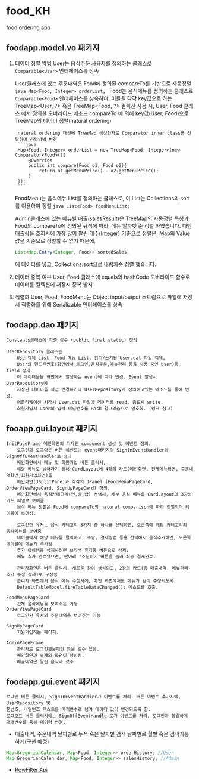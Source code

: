 # food_KH
food ordering app

## foodapp.model.vo 패키지
1. 데이터 정렬 방법
    User는 음식주문 사용자를 정의하는 클래스로 ```Comparable<User>``` 인터페이스를 상속

    User클래스에 있는 주문내역은 Food에 정의된 compareTo를 기반으로 자동정렬
        ```java
        Map<Food, Integer> orderList;
        ```
    Food는 음식메뉴를 정의하는 클래스로 ```Comparable<Food>``` 인터페이스를 상속하여, 이들을 각각 key값으로 하는
        TreeMap<User, ?> 혹은 TreeMap<Food, ?> 컬렉션 사용 시, User, Food 클래스 에서 정의한 
        오버라이드 메소드 compareTo 에 의해 key값(User, Food)으로 TreeMap의 데이터 정렬(natural ordering)
        
        natural ordering 대신에 TreeMap 생성인자로 Comparator inner class를 전달하여 정렬방법 변경
        ```java
        Map<Food, Integer> orderList = new TreeMap<Food, Integer>(new Comparator<Food>(){
            @Override
            public int compare(Food o1, Food o2){
                return o1.getMenuPrice() - o2.getMenuPrice();
            }
        });
        ```
    FoodMenu는 음식메뉴 List를 정의하는 클래스로, 이 List는 Collections의 sort를 이용하여 정렬
        ```java
        List<Food> foodMenuList;
        ```
        
    Admin클래스에 있는 메뉴별 매출(salesResult)은 TreeMap의 자동정렬 특성과, Food의 compareTo에 정의된 
    규칙에 따라, 메뉴 알파벳 순 정렬 하였습니다. 다만 매출량을 조회시에 가장 많이 팔린 개수(Integer) 기준으로
    정렬은, Map의 Value값을 기준으로 정렬할 수 없기 때문에, 
    ```java
    List<Map.Entry<Integer, Food>> sortedSales;
    ```
    에 데이터를 넣고, Collections.sort으로 내림차순 정렬 했습니다.

2. 데이터 중복 여부
    User, Food 클래스에 equals와 hashCode 오버라이드 함수로 데이터를 컬렉션에 저장시 중복 방지

3. 직렬화
    User, Food, FoodMenu는 Object input/output 스트림으로 파일에 저장시
    직렬화를 위해 Serializable 인터페이스를 상속

## foodapp.dao 패키지
    Constants클래스에 각종 상수 (public final static) 정의
    
    UserRepository 클래스는
        User객체 List, Food 메뉴 List, 읽기/쓰기용 User.dat 파일 객체, 
        User의 핸드폰번호(화면에서 로그인,음식주문,메뉴관리 등을 사용 중인 User)등 field 정의.
        이 데이터들을 화면에서 발생하는 event에 따라 변경. Event 발생시 UserRepository에
        저장된 데이터를 직접 변경하거나 UserRepository가 정의하고있는 메소드를 통해 변경.
        어플리케이션 시작시 User.dat 파일에 데이터를 read, 종료시 write.
        회원가입시 User의 입력 비밀번호를 Hash 알고리즘으로 암호화. (링크 참고)
        
## fooapp.gui.layout 패키지
    InitPageFrame 메인화면의 디자인 component 생성 및 이벤트 정의.
        로그인과 로그아웃 버튼 이벤트는 event패키지의 SignInEventHandler와 SignOffEventHandler로 정의
        메인화면에서 메뉴 및 회원가입 버튼 클릭시,
        해당 메뉴로 넘어가기 위해 CardLayout에 4장의 카드(메인화면, 전체메뉴화면, 주문내역화면,회원가입화면)를 
        메인화면(JSplitPane)과 각각의 JPanel (FoodMenuPageCard, OrderViewPageCard, SignUpPageCard) 정의.
        메인화면에서 음식카테고리(면,탕,밥) 선택시, 세부 음식 메뉴를 CardLayout의 3장의 카드 패널로 보여줌
        음식 메뉴 정렬은 Food에 compareTo의 natural comparison에 따라 정렬되어 테이블에 보여짐.
        
        로그인한 유저는 음식 카테고리 3가지 중 하나를 선택하면, 오른쪽에 해당 카테고리의 음식메뉴를 보여줌
        테이블에서 해당 메뉴를 클릭하고, 수량, 결제방법 등을 선택해서 음식추가하면, 오른쪽 테이블에 메뉴가 추가됨
        추가 아이템을 삭제하려면 보라색 휴지통 버튼으로 삭제.
        메뉴 추가 완료됐으면, 맨아래 '주문하기'버튼을 눌러 최종 결제완료.
        
        관리자화면은 버튼 클릭시, 새로운 창이 생성되고, 2장의 카드(총 매출내역, 메뉴관리-추가 수정 삭제)로 구성됨
        관리자 화면에서 음식 메뉴 수정시에, 메인 화면에서도 메뉴가 같이 수정되도록
        DefaultTableModel.fireTableDataChanged(); 메소드를 호출.
        
    FoodMenuPageCard
        전체 음식메뉴를 보여주는 기능
    OrderViewPageCard
        로그인된 유저의 주문내역을 보여주는 기능
        
    SignUpPageCard
        회원가입하는 페이지.
        
    AdminPageFrame
        관리자로 로그인됐을때만 창을 열수 있음.
        메인화면과 별개의 화면이 생성됨.
        매출내역은 팔린 음식과 갯수
    
## foodapp.gui.event 패키지
    로그인 버튼 클릭시, SignInEventHandler가 이벤트를 처리. 버튼 이벤트 추가시에, UserRepository 및
    폰번호, 비밀번호 텍스트를 매개변수로 넘겨 데이터 값이 변경되도록 함.
    로그오프 버튼 클릭시에는 SignOffEventHandler로가 이벤트를 처리, 로그인과 동일하게 매개변수를 통해 데이터 변경.

* 매출내역, 주문내역 날짜별로 누적 혹은 날짜별 검색 날짜별로 월별 혹은 검색가능하게(구현 예정)
```java
Map<GregorianCalendar, Map<Food, Integer>> orderHistory; //User
Map<GregorianCalen dar, Map<Food, Integer>> salesHistory; //Admin
```

* [RowFilter Api](https://stackoverflow.com/questions/22066387/how-to-search-an-element-in-a-jtable-java)
